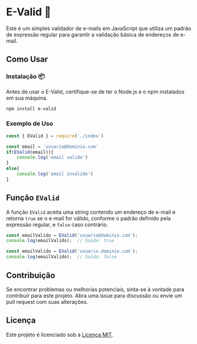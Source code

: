 # E-Valid :tada:

Este é um simples validador de e-mails em JavaScript que utiliza um padrão de expressão regular para garantir a validação básica de endereços de e-mail.

## Como Usar

### Instalação :package:

Antes de usar o E-Valid, certifique-se de ter o Node.js e o npm instalados em sua máquina.

```bash
npm install e-valid
```

### Exemplo de Uso

```javascript
const { EValid } = require('./index')

const email = 'usuario@dominio.com'
if(EValid(email)){
    console.log('email valido')
}
else{
    console.log('email invalido')
}
```

## Função `EValid`

A função `EValid` aceita uma string contendo um endereço de e-mail e retorna `true` se o e-mail for válido, conforme o padrão definido pela expressão regular, e `false` caso contrário.

```javascript
const emailValido = EValid('usuario@dominio.com');
console.log(emailValido);  // Saída: true
```
```javascript
const emailValido = EValid('usuario.dominio.com');
console.log(emailValido);  // Saída: false
```

## Contribuição

Se encontrar problemas ou melhorias potenciais, sinta-se à vontade para contribuir para este projeto. Abra uma issue para discussão ou envie um pull request com suas alterações.

## Licença

Este projeto é licenciado sob a [Licença MIT](LICENSE.md).
